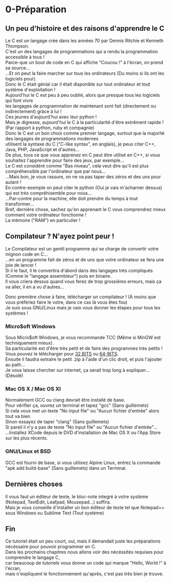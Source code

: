 # 0-Préparation  
  
## Un peu d'histoire et des raisons d'apprendre le C  
  
Le C est un langage crée dans les années 70 par Dennis Ritchie et Kenneth Thompson.  
C'est un des langages de programmations qui a rendu la programmation accessible à tous !  
Parce-que un bout de code en C qui affiche "Coucou !" à l'écran, on prend sa source...  
...Et on peut la faire marcher sur tous les ordinateurs (Du moins si ils ont les logiciels pour).  
Donc le C était génial car il était disponible sur tout ordinateur et tout système d'exploitation !  
Aujourd'hui le C est peu à peu oublié, alors que presque tous les logiciels qui font vivre  
les langages de programmation de maintenant sont fait (directement ou indirectement) grâce à lui !  
Ces jeunes d'aujourd'hui avec leur python !  
Mais je digresse, aujourd'hui le C à la particularité d'être extrêment rapide ! (Par rapport à python, ruby et compagnie)  
Donc le C est un bon choix comme premier langage, surtout que la majorité des langages de programmations modernes  
utilisent la syntaxe du C ("C-like syntax", en anglais), je peux citer C++, Java, PHP, JavaScript et d'autres...  
De plus, tous ce que vous apprenez en C peut être utilisé en C++, si vous souhaitez l'apprendre pour faire des jeux, par exemple...  
Le C est considéré comme "Bas niveau", cela veut dire qu'il est plus compréhensible par l'ordinateur que par nous...  
...Mais bon, je vous rassure, on ne va pas taper des zéros et des uns pour autant !  
En contre-exemple on peut citer le python (Oui je vais m'acharner dessus) qui est très compréhisemble pour nous...  
...Par-contre pour la machine, elle doit prendre du temps à tout transformer...  
Bref, dernière chose, sachez qu'en apprenant le C vous comprendrez mieux comment votre ordinateur fonctionne !  
La mémoire ("RAM") en particulier !  
  
## Compilateur ? N'ayez point peur !  
  
Le Compilateur est un gentil programme qui se charge de convertir votre mignon code en C...  
...en un programme fait de zéros et de uns que votre ordinateur se fera une joie de lancer !  
Si il le faut, il le convertira d'abord dans des langages très compliqués (Comme le "langage assembleur") puis en binaire.  
Il vous criera dessus quand vous ferez de trop grossières erreurs, mais ça va aller, il en a vu d'autres...  
  
Donc première chose à faire, télécharger un compilateur ! (À moins que vous préfériez faire le votre, dans ce cas là vous êtes fou)  
Je suis sous GNU/Linux mais je vais vous donner les étapes pour tous les systèmes !  
  
### Micro$oft Windows  
  
Sous Micro$oft Windows, je vous recommande TCC (Même si MinGW est techniquement mieux).  
Sa particularité est d'être très petit et de faire des programmes très petits !  
Vous pouvez le télécharger pour [32 BITS](http://download.savannah.gnu.org/releases/tinycc/tcc-0.9.27-win32-bin.zip) ou [64-BITS](http://download.savannah.gnu.org/releases/tinycc/tcc-0.9.27-win64-bin.zip).  
Ensuite il faudra extraire le petit .zip à l'aide d'un clic droit, et puis l'ajouter au path...  
Je vous laisse chercher sur internet, ça serait trop long à expliquer... (Désolé)  
  
### Mac OS X / Mac OS XI  
  
Normalement GCC ou clang devrait être installé de base.  
Pour vérifier ça, ouvrez un terminal et tapez "gcc" (Sans guillemets)  
Si cela vous met un texte "No input file" ou "Aucun fichier d'entrée" alors tout va bien  
Sinon essayez de taper "clang" (Sans guillemets)   
Si pareil il n'y a pas de texte "No input file" ou "Aucun fichier d'entrée"...  
...Installez XCode depuis le DVD d'installation de Mac OS X ou l'App Store sur les plus récents.  
  
### GNU/Linux et BSD  
  
GCC est fourni de base, si vous utilisez Alpine Linux, entrez la commande "apk add build-base" (Sans guillemets) dans un Terminal.  
  
## Dernières choses  
  
Il vous faut un éditeur de texte, le bloc-note integré à votre système (Notepad, TextEdit, Leafpad, Mousepad...) suffira.  
Mais je vous conseille d'installer un bon éditeur de texte tel que Notepad++ sous Windows ou Sublime Text (Tout système)  
  
## Fin  
  
Ce tutoriel était un peu court, oui, mais il demandait juste les préparations nécéssaire pour pouvoir programmer en C.  
Dans les prochains chapitres nous allons voir des nécéssités requises pour comprendre le langage C,  
car beaucoup de tutoriels vous donne un code qui marque "Hello, World !" à l'écran,  
mais n'expliquent le fonctionnement qu'après, c'est pas très bien je trouve.  
